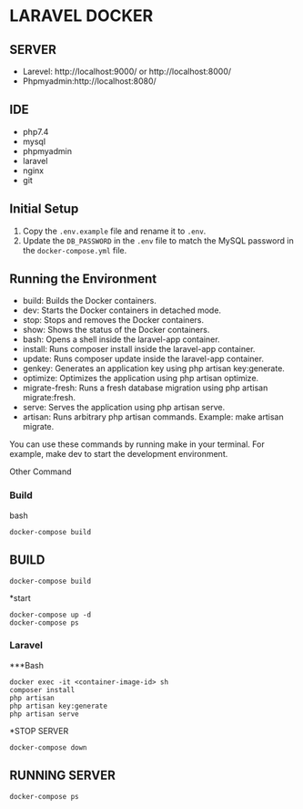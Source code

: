 # LARAVEL DOCKER


## SERVER
- Larevel: http://localhost:9000/ or http://localhost:8000/
- Phpmyadmin:http://localhost:8080/

## IDE
- php7.4
- mysql
- phpmyadmin
- laravel
- nginx
- git



## Initial Setup
1. Copy the `.env.example` file and rename it to `.env`.
2. Update the `DB_PASSWORD` in the `.env` file to match the MySQL password in the `docker-compose.yml` file.

## Running the Environment
- build: Builds the Docker containers.
- dev: Starts the Docker containers in detached mode.
- stop: Stops and removes the Docker containers.
- show: Shows the status of the Docker containers.
- bash: Opens a shell inside the laravel-app container.
- install: Runs composer install inside the laravel-app container.
- update: Runs composer update inside the laravel-app container.
- genkey: Generates an application key using php artisan key:generate.
- optimize: Optimizes the application using php artisan optimize.
- migrate-fresh: Runs a fresh database migration using php artisan migrate:fresh.
- serve: Serves the application using php artisan serve.
- artisan: Runs arbitrary php artisan commands. Example: make artisan migrate.

You can use these commands by running make <target> in your terminal. For example, make dev to start the development environment.

Other Command
### Build
bash
```
docker-compose build
```


## BUILD
```
docker-compose build
```

*start
```
docker-compose up -d
docker-compose ps
```

### Laravel

***Bash

```
docker exec -it <container-image-id> sh
composer install
php artisan
php artisan key:generate
php artisan serve

```

*STOP SERVER

```
docker-compose down
```

## RUNNING SERVER

```
docker-compose ps
```